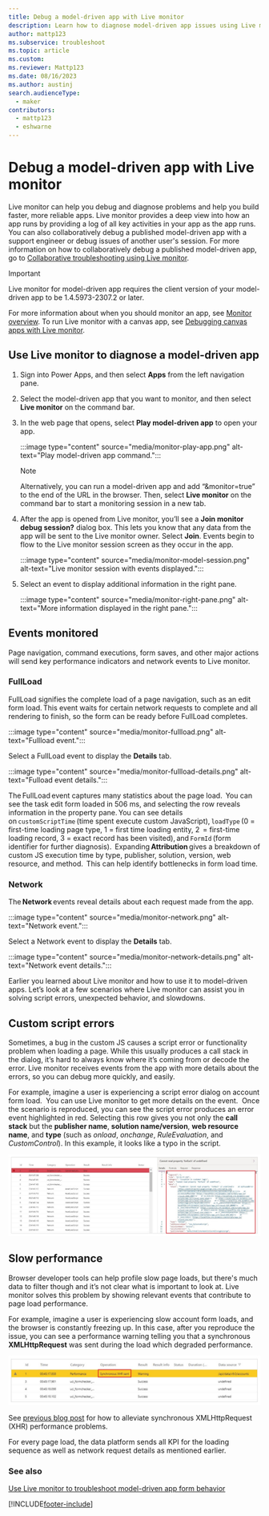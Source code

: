 ```yaml
---
title: Debug a model-driven app with Live monitor
description: Learn how to diagnose model-driven app issues using Live monitor
author: mattp123
ms.subservice: troubleshoot
ms.topic: article
ms.custom: 
ms.reviewer: Mattp123
ms.date: 08/16/2023
ms.author: austinj
search.audienceType: 
  - maker
contributors:
  - mattp123
  - eshwarne
---
```

# Debug a model-driven app with Live monitor

Live monitor can help you debug and diagnose problems and help you build faster, more reliable apps. Live monitor provides a deep view into how an app runs by providing a log of all key activities in your app as the app runs. You can also collaboratively debug a published model-driven app with a support engineer or debug issues of another user's session. For more information on how to collaboratively debug a published model-driven app, go to [Collaborative troubleshooting using Live monitor](monitor-collaborative-debugging.md).

> [!IMPORTANT]
> Live monitor for model-driven app requires the client version of your model-driven app to be 1.4.5973-2307.2 or later.

For more information about when you should monitor an app, see [Monitor overview](monitor-overview.md). To run Live monitor with a canvas app, see [Debugging canvas apps with Live monitor](monitor-canvasapps.md).

## Use Live monitor to diagnose a model-driven app

1. Sign into Power Apps, and then select **Apps** from the left navigation pane.
1. Select the model-driven app that you want to monitor, and then select **Live monitor** on the command bar.
1. In the web page that opens, select **Play model-driven app** to open your app.

   :::image type="content" source="media/monitor-play-app.png" alt-text="Play model-driven app command.":::
   > [!NOTE]
   > Alternatively, you can run a model-driven app and add “&monitor=true” to the end of the URL in the browser. Then, select **Live monitor** on the command bar to start a monitoring session in a new tab.

1. After the app is opened from Live monitor, you’ll see a **Join monitor debug session?** dialog box. This lets you know that any data from the app will be sent to the Live monitor owner. Select **Join**. Events begin to flow to the Live monitor session screen as they occur in the app.

   :::image type="content" source="media/monitor-model-session.png" alt-text="Live monitor session with events displayed.":::

1. Select an event to display additional information in the right pane. 

   :::image type="content" source="media/monitor-right-pane.png" alt-text="More information displayed in the right pane.":::

## Events monitored

Page navigation, command executions, form saves, and other major actions will send key performance indicators and network events to Live monitor.

### FullLoad

FullLoad signifies the complete load of a page navigation, such as an edit form load. This event waits for certain network requests to complete and all rendering to finish, so the form can be ready before FullLoad completes.

   :::image type="content" source="media/monitor-fullload.png" alt-text="Fullload event.":::

Select a FullLoad event to display the **Details** tab.

   :::image type="content" source="media/monitor-fullload-details.png" alt-text="Fulload event details.":::

The FullLoad event captures many statistics about the page load.  You can see the task edit form loaded in 506 ms, and selecting the row reveals information in the property pane. You can see details on `customScriptTime` (time spent execute custom JavaScript), `loadType` (0 = first-time loading page type, 1 = first time loading entity, 2  = first-time loading record, 3 = exact record has been visited), and `FormId` (form identifier for further diagnosis).  Expanding **Attribution** gives a breakdown of custom JS execution time by type, publisher, solution, version, web resource, and method.  This can help identify bottlenecks in form load time.

### Network

The **Network** events reveal details about each request made from the app.

:::image type="content" source="media/monitor-network.png" alt-text="Network event.":::

Select a Network event to display the **Details** tab.

:::image type="content" source="media/monitor-network-details.png" alt-text="Network event details.":::

Earlier you learned about Live monitor and how to use it to model-driven apps. Let’s look at a few scenarios where Live monitor can assist you in solving script errors, unexpected behavior, and slowdowns.

## Custom script errors

Sometimes, a bug in the custom JS causes a script error or functionality
problem when loading a page. While this usually produces a call stack in the
dialog, it’s hard to always know where it’s coming from or decode the error.
Live monitor receives events from the app with more details about the errors, so you can debug more quickly, and easily.

For example, imagine a user is experiencing a script error dialog on account form load.  You can use Live monitor to get more details on the event.  Once the scenario is reproduced, you can see the script error produces an error event highlighted in red. Selecting this row gives you not only the **call stack** but
the **publisher name**, **solution name/version**, **web resource name**,
and **type** (such as *onload*, *onchange*, *RuleEvaluation*, and *CustomControl*). In this example, it looks like a typo in the script.

![Custom script error example.](media/monitor/custom-script-error.png "Custom script error example")

## Slow performance

Browser developer tools can help profile slow page loads, but there's much data to filter though and it’s not clear what is important to look at. Live monitor solves this problem by showing relevant events that contribute to page load performance.

For example, imagine a user is experiencing slow account form loads, and the browser is
constantly freezing up. In this case, after you reproduce the issue, you can see a performance warning telling you that a synchronous **XMLHttpRequest** was sent during the load which degraded performance.

![Slow performance example.](media/monitor/slow-perf-example.png "Slow performance example")

See [previous blog post](https://powerapps.microsoft.com/blog/turbocharge-your-model-driven-apps-by-transitioning-away-from-synchronous-requests/) for how to alleviate synchronous XMLHttpRequest (XHR) performance problems.

For every page load, the data platform sends all KPI for the loading sequence as well as network request details as mentioned earlier.

### See also

[Use Live monitor to troubleshoot model-driven app form behavior](model-driven-apps/monitor-form-checker.md)


[!INCLUDE[footer-include](../includes/footer-banner.md)]

